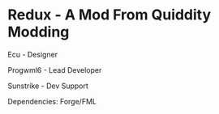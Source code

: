 Redux - A Mod From Quiddity Modding
=====
Ecu - Designer

Progwml6 - Lead Developer

Sunstrike - Dev Support

Dependencies:
Forge/FML
